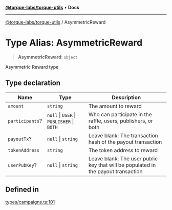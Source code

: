 [**@torque-labs/torque-utils**](../README.md) • **Docs**

***

[@torque-labs/torque-utils](../README.md) / AsymmetricReward

# Type Alias: AsymmetricReward

> **AsymmetricReward**: `object`

Asymmetric Reward type

## Type declaration

| Name | Type | Description |
| ------ | ------ | ------ |
| `amount` | `string` | The amount to reward |
| `participants`? | `null` \| `USER` \| `PUBLISHER` \| `BOTH` | Who can participate in the raffle, users, publishers, or both |
| `payoutTx`? | `null` \| `string` | Leave blank: The transaction hash of the payout transaction |
| `tokenAddress` | `string` | The token address to reward |
| `userPubKey`? | `null` \| `string` | Leave blank: The user public key that will be populated in the payout transaction |

## Defined in

[types/campaigns.ts:101](https://github.com/torque-labs/torque-utils/blob/a612e615fa21888d00ebb7bf70f9910fab4be80a/types/campaigns.ts#L101)
